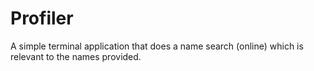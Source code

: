 # Profiler

A simple terminal application that does a name search (online) which is relevant to the names provided. 
